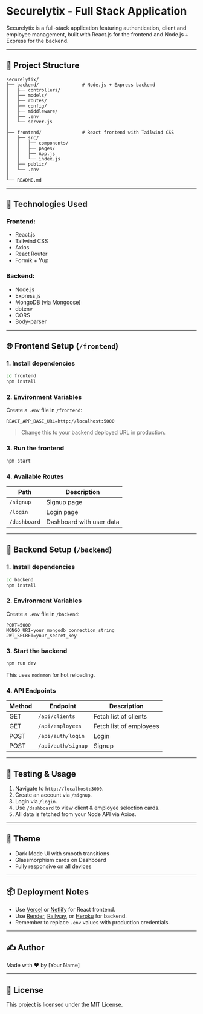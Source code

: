 # Securelytix - Full Stack Application

Securelytix is a full-stack application featuring authentication, client and employee management, built with React.js for the frontend and Node.js + Express for the backend.

---

## 📂 Project Structure

```
securelytix/
├── backend/                # Node.js + Express backend
│   ├── controllers/
│   ├── models/
│   ├── routes/
│   ├── config/
│   ├── middleware/
│   ├── .env
│   └── server.js
│
├── frontend/               # React frontend with Tailwind CSS
│   ├── src/
│   │   ├── components/
│   │   ├── pages/
│   │   ├── App.js
│   │   └── index.js
│   ├── public/
│   └── .env
│
└── README.md
```

---

## 🚀 Technologies Used

### Frontend:
- React.js
- Tailwind CSS
- Axios
- React Router
- Formik + Yup

### Backend:
- Node.js
- Express.js
- MongoDB (via Mongoose)
- dotenv
- CORS
- Body-parser

---

## 🌐 Frontend Setup (`/frontend`)

### 1. Install dependencies

```bash
cd frontend
npm install
```

### 2. Environment Variables

Create a `.env` file in `/frontend`:

```
REACT_APP_BASE_URL=http://localhost:5000
```

> Change this to your backend deployed URL in production.

### 3. Run the frontend

```bash
npm start
```

### 4. Available Routes

| Path         | Description                  |
|--------------|------------------------------|
| `/signup`    | Signup page                  |
| `/login`     | Login page                   |
| `/dashboard` | Dashboard with user data     |

---

## 🧠 Backend Setup (`/backend`)

### 1. Install dependencies

```bash
cd backend
npm install
```

### 2. Environment Variables

Create a `.env` file in `/backend`:

```
PORT=5000
MONGO_URI=your_mongodb_connection_string
JWT_SECRET=your_secret_key
```

### 3. Start the backend

```bash
npm run dev
```

This uses `nodemon` for hot reloading.

### 4. API Endpoints

| Method | Endpoint            | Description              |
|--------|---------------------|--------------------------|
| GET    | `/api/clients`      | Fetch list of clients    |
| GET    | `/api/employees`    | Fetch list of employees  |
| POST   | `/api/auth/login`   | Login                    |
| POST   | `/api/auth/signup`  | Signup                   |

---

## 🧪 Testing & Usage

1. Navigate to `http://localhost:3000`.
2. Create an account via `/signup`.
3. Login via `/login`.
4. Use `/dashboard` to view client & employee selection cards.
5. All data is fetched from your Node API via Axios.

---

## 🎨 Theme

- Dark Mode UI with smooth transitions
- Glassmorphism cards on Dashboard
- Fully responsive on all devices

---

## 📦 Deployment Notes

- Use [Vercel](https://vercel.com) or [Netlify](https://netlify.com) for React frontend.
- Use [Render](https://render.com), [Railway](https://railway.app), or [Heroku](https://heroku.com) for backend.
- Remember to replace `.env` values with production credentials.

---

## ✍️ Author

Made with ❤️ by [Your Name]

---

## 📄 License

This project is licensed under the MIT License.